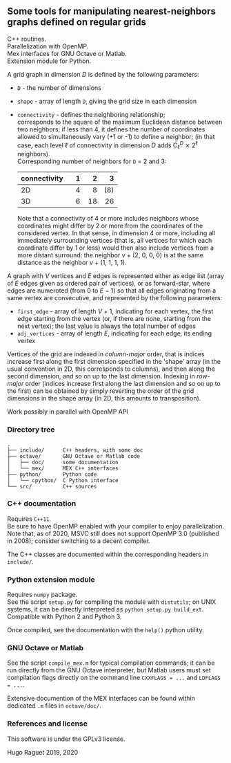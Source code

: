 ## Some tools for manipulating nearest-neighbors graphs defined on regular grids

C++ routines.  
Parallelization with OpenMP.  
Mex interfaces for GNU Octave or Matlab.  
Extension module for Python.  


A grid graph in dimension _D_ is defined by the following parameters:  

 - `D` - the number of dimensions  
 - `shape` - array of length `D`, giving the grid size in each dimension
 - `connectivity` - defines the neighboring relationship;  
     corresponds to the square of the maximum Euclidean distance between two
     neighbors;
     if less than 4, it defines the number of coordinates allowed
     to simultaneously vary (+1 or -1) to define a neighbor; (in that case,
     each level ℓ of connectivity in dimension _D_ adds
        C<sub>ℓ</sub><sup>_D_</sup> ⨯ 2<sup>ℓ</sup>
     neighbors).  
     Corresponding number of neighbors for `D` = 2 and 3:  

     |connectivity |   1|   2|   3|
     |-------------|---:|---:|---:|
     |          2D |   4|   8| (8)|
     |          3D |   6|  18|  26|

     Note that a connectivity of 4 or more includes neighbors whose
     coordinates might differ by 2 or more from the coordinates of the
     considered vertex.
     In that sense, in dimension 4 or more, including all immediately
     surrounding vertices (that is, all vertices for which each coordinate 
     differ by 1 or less) would then also include vertices from a more
     distant surround: the neighbor _v_ + (2, 0, 0, 0) is at the same
     distance as the neighbor _v_ + (1, 1, 1, 1).

A graph with _V_ vertices and _E_ edges is represented either as edge list
(array of _E_ edges given as ordered pair of vertices), or as forward-star,
where edges are numeroted (from 0 to _E_ − 1) so that all edges originating
from a same vertex are consecutive, and represented by the following
parameters:    

 - `first_edge` - array of length _V_ + 1, indicating for each vertex, the
    first edge starting from the vertex (or, if there are none, starting from
    the next vertex); the last value is always the total number of edges  
 - `adj_vertices` - array of length _E_, indicating for each edge, its ending
    vertex  

Vertices of the grid are indexed in _column-major_ order, that is indices
increase first along the first dimension specified in the 'shape' array
(in the usual convention in 2D, this corresponds to columns), and then along
the second dimension, and so on up to the last dimension.
Indexing in _row-major_ order (indices increase first along the last
dimension and so on up to the first) can be obtained by simply reverting
the order of the grid dimensions in the shape array (in 2D, this amounts to
transposition).

Work possibly in parallel with OpenMP API  


### Directory tree
    .   
    ├── include/      C++ headers, with some doc  
    ├── octave/       GNU Octave or Matlab code  
    │   ├── doc/      some documentation  
    │   └── mex/      MEX C++ interfaces
    ├── python/       Python code  
    │   └── cpython/  C Python interface  
    └── src/          C++ sources  


### C++ documentation
Requires `C++11`.  
Be sure to have OpenMP enabled with your compiler to enjoy parallelization. Note that, as of 2020, MSVC still does not support OpenMP 3.0 (published in 2008); consider switching to a decent compiler.  

The C++ classes are documented within the corresponding headers in `include/`.  
### Python extension module
Requires `numpy` package.  
See the script `setup.py` for compiling the module with `distutils`; on UNIX systems, it can be directly interpreted as `python setup.py build_ext`.  
Compatible with Python 2 and Python 3.  

Once compiled, see the documentation with the `help()` python utility.


### GNU Octave or Matlab
See the script `compile_mex.m` for typical compilation commands; it can be run directly from the GNU Octave interpreter, but Matlab users must set compilation flags directly on the command line `CXXFLAGS = ...` and `LDFLAGS = ...`.  

Extensive documention of the MEX interfaces can be found within dedicated `.m` files in `octave/doc/`.  


### References and license
This software is under the GPLv3 license.  

Hugo Raguet 2019, 2020
